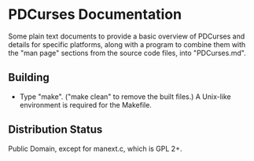 PDCurses Documentation
======================

Some plain text documents to provide a basic overview of PDCurses and
details for specific platforms, along with a program to combine them
with the "man page" sections from the source code files, into
"PDCurses.md".


Building
--------

- Type "make". ("make clean" to remove the built files.) A Unix-like
  environment is required for the Makefile.


Distribution Status
-------------------

Public Domain, except for manext.c, which is GPL 2+.
